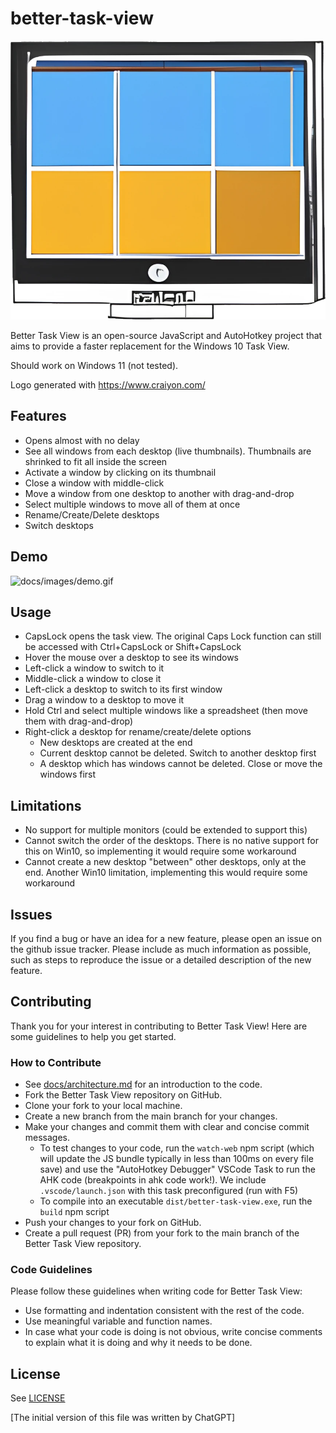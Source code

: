 # better-task-view

![docs/images/logo.png](docs/images/logo.png)

Better Task View is an open-source JavaScript and AutoHotkey project that aims to provide a faster replacement for the Windows 10 Task View.

Should work on Windows 11 (not tested).

Logo generated with https://www.craiyon.com/

## Features

- Opens almost with no delay
- See all windows from each desktop (live thumbnails). Thumbnails are shrinked to fit all inside the screen
- Activate a window by clicking on its thumbnail
- Close a window with middle-click
- Move a window from one desktop to another with drag-and-drop
- Select multiple windows to move all of them at once
- Rename/Create/Delete desktops
- Switch desktops

## Demo

![docs/images/demo.gif](docs/images/demo.gif)

## Usage

- CapsLock opens the task view. The original Caps Lock function can still be accessed with Ctrl+CapsLock or Shift+CapsLock
- Hover the mouse over a desktop to see its windows
- Left-click a window to switch to it
- Middle-click a window to close it
- Left-click a desktop to switch to its first window
- Drag a window to a desktop to move it
- Hold Ctrl and select multiple windows like a spreadsheet (then move them with drag-and-drop)
- Right-click a desktop for rename/create/delete options
  - New desktops are created at the end
  - Current desktop cannot be deleted. Switch to another desktop first
  - A desktop which has windows cannot be deleted. Close or move the windows first

## Limitations

- No support for multiple monitors (could be extended to support this)
- Cannot switch the order of the desktops. There is no native support for this on Win10, so implementing it would require some workaround
- Cannot create a new desktop "between" other desktops, only at the end. Another Win10 limitation, implementing this would require some workaround

## Issues

If you find a bug or have an idea for a new feature, please open an issue on the github issue tracker. Please include as much information as possible, such as steps to reproduce the issue or a detailed description of the new feature.

## Contributing

Thank you for your interest in contributing to Better Task View! Here are some guidelines to help you get started.

### How to Contribute

- See [docs/architecture.md](docs/architecture.md) for an introduction to the code.
- Fork the Better Task View repository on GitHub.
- Clone your fork to your local machine.
- Create a new branch from the main branch for your changes.
- Make your changes and commit them with clear and concise commit messages.
  - To test changes to your code, run the `watch-web` npm script (which will update the JS bundle typically in less than 100ms on every file save) and use the "AutoHotkey Debugger" VSCode Task to run the AHK code (breakpoints in ahk code work!). We include `.vscode/launch.json` with this task preconfigured (run with F5)
  - To compile into an executable `dist/better-task-view.exe`, run the `build` npm script
- Push your changes to your fork on GitHub.
- Create a pull request (PR) from your fork to the main branch of the Better Task View repository.

### Code Guidelines

Please follow these guidelines when writing code for Better Task View:

- Use formatting and indentation consistent with the rest of the code.
- Use meaningful variable and function names.
- In case what your code is doing is not obvious, write concise comments to explain what it is doing and why it needs to be done.

## License

See [LICENSE](LICENSE)

[The initial version of this file was written by ChatGPT]
